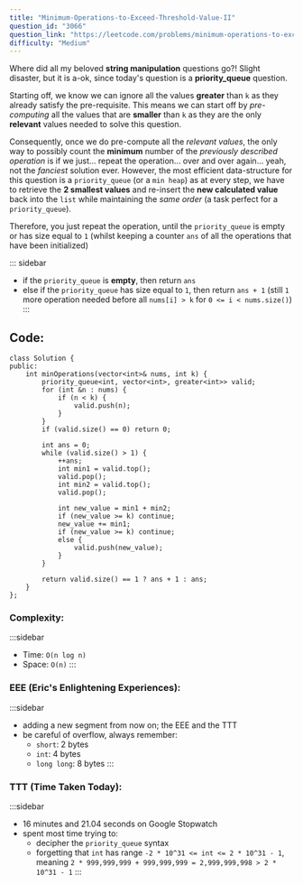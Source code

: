 ```yaml
---
title: "Minimum-Operations-to-Exceed-Threshold-Value-II"
question_id: "3066"
question_link: "https://leetcode.com/problems/minimum-operations-to-exceed-threshold-value-ii/"
difficulty: "Medium"
---
```


Where did all my beloved **string manipulation** questions go?! Slight disaster, but it is a-ok, since today's question is a **priority_queue** question.

Starting off, we know we can ignore all the values **greater** than `k` as they already satisfy the pre-requisite.
This means we can start off by *pre-computing* all the values that are **smaller** than `k` as they are the only **relevant** values needed to solve this question.

Consequently, once we do pre-compute all the *relevant values*, the only way to possibly count the **minimum** number of the *previously described operation* is if we 
just... repeat the operation... over and over again... yeah, not the *fanciest* solution ever. However, the most efficient data-structure for this question is a `priority_queue`
(or a `min heap`) as at every step, we have to retrieve the **2 smallest values** and re-insert the **new calculated value** back into the `list` while maintaining the *same order*
(a task perfect for a `priority_queue`).

Therefore, you just repeat the operation, until the `priority_queue` is empty or has size equal to `1` (whilst keeping a counter `ans` of all the operations that have been initialized)

::: sidebar
- if the `priority_queue` is **empty**, then return `ans`
- else if the `priority_queue` has size equal to `1`, then return `ans + 1` (still `1` more operation needed before all `nums[i] > k` for `0 <= i < nums.size()`)
:::

## Code<span>:</span>

```{.cpp}
class Solution {
public:
    int minOperations(vector<int>& nums, int k) {
        priority_queue<int, vector<int>, greater<int>> valid;
        for (int &n : nums) {
            if (n < k) {
                valid.push(n);
            }
        }
        if (valid.size() == 0) return 0;

        int ans = 0;
        while (valid.size() > 1) {
            ++ans;
            int min1 = valid.top();
            valid.pop();
            int min2 = valid.top();
            valid.pop();

            int new_value = min1 + min2;
            if (new_value >= k) continue;
            new_value += min1;
            if (new_value >= k) continue;
            else {
                valid.push(new_value);
            }
        }

        return valid.size() == 1 ? ans + 1 : ans;
    }
};
```

### Complexity<span>:</span>

:::sidebar
- Time: `O(n log n)`
- Space: `O(n)`
:::

### EEE (Eric's Enlightening Experiences)<span>:</span>

:::sidebar
- adding a new segment from now on; the EEE and the TTT
- be careful of overflow, always remember:
    - `short`: 2 bytes 
    - `int`: 4 bytes
    - `long long`: 8 bytes
:::

### TTT (Time Taken Today)<span>:</span>

:::sidebar
- 16 minutes and 21.04 seconds on Google Stopwatch
- spent most time trying to:
    - decipher the `priority_queue` syntax
    - forgetting that `int` has range `-2 * 10^31 <= int <= 2 * 10^31 - 1`, meaning `2 * 999,999,999 + 999,999,999 = 2,999,999,998 > 2 * 10^31 - 1`
:::
